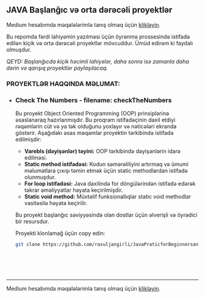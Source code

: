 ## JAVA Başlanğıc və orta dərəcəli proyektlər
Medium hesabımda məqalələrimlə tanış olmaq üçün [klikləyin](https://medium.com/@rasuljangirli).

Bu repomda fərdi lahiyəmin yazılması üçün öyrənmə prossesində istifadə edilən kiçik və orta dərəcəli proyektlər mövcuddur. Ümüd edirəm ki faydalı olmuşdur.

*QEYD: Başlanğıcda kiçik həcimli lahiyələr, daha sonra isə zamanla daha dərin və qarışıq proyektlər paylaşılacaq.*

### PROYEKTLƏR HAQQINDA MƏLUMAT:

* ### Check The Numbers - filename: checkTheNumbers

    Bu proyekt Object Oriented Programming (OOP) prinsiplərinə əsaslanaraq hazırlanmışdır. Bu proqram istifadəçinin daxil etdiyi rəqəmlərin cüt və ya tək olduğunu yoxlayır və nəticələri ekranda göstərir. Aşağıdakı əsas məqamlar proyektin tərkibində istifadə edilmişdir:

    - **Varebls (dəyişənlər) təyini:** OOP tərkibində dəyişənlərin idarə edilməsi.
    - **Static method istifadəsi:** Kodun səmərəliliyini artırmaq və ümumi məlumatlara çıxışı təmin etmək üçün static methodlardan istifadə olunmuşdur.
    - **For loop istifadəsi:** Java daxilində for döngülərindən istifadə edərək təkrar əməliyyatlar həyata keçirilmişdir.
    - **Static void method:** Müxtəlif funksionallıqlar static void methodlar vasitəsilə həyata keçirilir.

    Bu proyekt başlanğıc səviyyəsində olan dostlar üçün əlverişli və öyrədici bir resursdur.

    Proyekti klonlamağ üçün copy edin:
   ```bash
   git clone https://github.com/rasuljangirli/JavaPraticforBeginnersandIntermediates.git







---

Medium hesabımda məqalələrimlə tanış olmaq üçün [klikləyin](https://medium.com/@rasuljangirli).